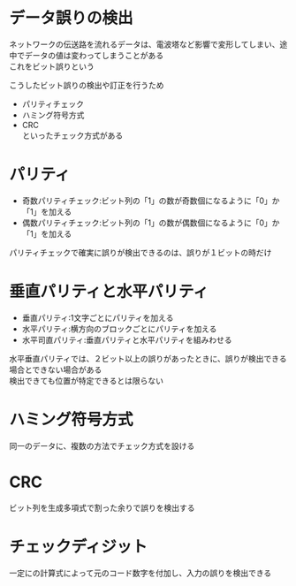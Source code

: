 # データ誤りの検出
ネットワークの伝送路を流れるデータは、電波塔など影響で変形してしまい、途中でデータの値は変わってしまうことがある  
これをビット誤りという

こうしたビット誤りの検出や訂正を行うため
 - パリティチェック
 - ハミング符号方式
 - CRC  
 といったチェック方式がある

# パリティ
- 奇数パリティチェック:ビット列の「1」の数が奇数個になるように「0」か「1」を加える
- 偶数パリティチェック:ビット列の「1」の数が偶数個になるように「0」か「1」を加える

パリティチェックで確実に誤りが検出できるのは、誤りが１ビットの時だけ

# 垂直パリティと水平パリティ
 - 垂直パリティ:1文字ごとにパリティを加える
 - 水平パリティ:横方向のブロックごとにパリティを加える
 - 水平司直パリティ:垂直パリティと水平パリティを組みわせる

水平垂直パリティでは、２ビット以上の誤りがあったときに、誤りが検出できる場合とできない場合がある  
検出できても位置が特定できるとは限らない

# ハミング符号方式
同一のデータに、複数の方法でチェック方式を設ける

# CRC
ビット列を生成多項式で割った余りで誤りを検出する

# チェックディジット
一定にの計算式によって元のコード数字を付加し、入力の誤りを検出できる
